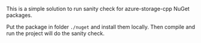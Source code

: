 This is a simple solution to run sanity check for azure-storage-cpp NuGet packages.

Put the package in folder `./nuget` and install them locally. Then compile and run the project will do the sanity check.